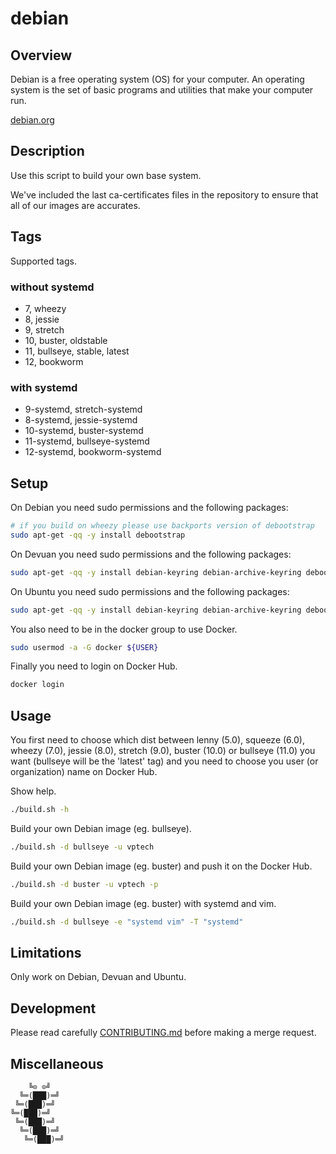 # debian

## Overview

Debian is a  free operating system (OS) for your  computer. An operating system
is the set of basic programs and utilities that make your computer run.

[debian.org](https://www.debian.org/)

## Description

Use this script to build your own base system.

We've included the last ca-certificates files  in the repository to ensure that
all of our images are accurates.

## Tags

Supported tags.

### without systemd

- 7,  wheezy
- 8,  jessie
- 9,  stretch
- 10, buster,   oldstable
- 11, bullseye, stable, latest
- 12, bookworm

### with systemd

- 9-systemd,  stretch-systemd
- 8-systemd,  jessie-systemd
- 10-systemd, buster-systemd
- 11-systemd, bullseye-systemd
- 12-systemd, bookworm-systemd

## Setup

On Debian you need sudo permissions and the following packages:

```bash
# if you build on wheezy please use backports version of debootstrap
sudo apt-get -qq -y install debootstrap
```

On Devuan you need sudo permissions and the following packages:

```bash
sudo apt-get -qq -y install debian-keyring debian-archive-keyring debootstrap
```

On Ubuntu you need sudo permissions and the following packages:

```bash
sudo apt-get -qq -y install debian-keyring debian-archive-keyring debootstrap
```

You also need to be in the docker group to use Docker.

```bash
sudo usermod -a -G docker ${USER}
```

Finally you need to login on Docker Hub.

```bash
docker login
```

## Usage

You first need to choose which  dist between lenny (5.0), squeeze (6.0), wheezy
(7.0), jessie (8.0),  stretch (9.0), buster (10.0) or bullseye  (11.0) you want
(bullseye  will be  the 'latest'  tag)  and you  need  to choose  you user  (or
organization) name on Docker Hub.

Show help.

```bash
./build.sh -h
```

Build your own Debian image (eg. bullseye).

```bash
./build.sh -d bullseye -u vptech
```

Build your own Debian image (eg. buster) and push it on the Docker Hub.

```bash
./build.sh -d buster -u vptech -p
```

Build your own Debian image (eg. buster) with systemd and vim.

```bash
./build.sh -d bullseye -e "systemd vim" -T "systemd"
```

## Limitations

Only work on Debian, Devuan and Ubuntu.

## Development

Please read carefully [CONTRIBUTING.md](CONTRIBUTING.md) before making a merge request.

## Miscellaneous

```text
    ╚⊙ ⊙╝
  ╚═(███)═╝
 ╚═(███)═╝
╚═(███)═╝
 ╚═(███)═╝
  ╚═(███)═╝
   ╚═(███)═╝
```

